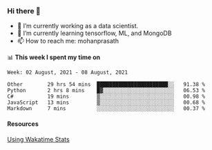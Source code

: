 ### Hi there 👋

- 🔭 I’m currently working as a data scientist.
- 🌱 I’m currently learning tensorflow, ML, and MongoDB
- 📫 How to reach me: mohanprasath

📊 **This week I spent my time on**
<!--START_SECTION:waka-->
```text
Week: 02 August, 2021 - 08 August, 2021

Other        29 hrs 54 mins  ███████████████████████░░   91.38 % 
Python       2 hrs 8 mins    █▓░░░░░░░░░░░░░░░░░░░░░░░   06.53 % 
C#           19 mins         ▒░░░░░░░░░░░░░░░░░░░░░░░░   00.98 % 
JavaScript   13 mins         ▒░░░░░░░░░░░░░░░░░░░░░░░░   00.68 % 
Markdown     7 mins          ░░░░░░░░░░░░░░░░░░░░░░░░░   00.37 % 
```
<!--END_SECTION:waka-->

#### Resources
[Using Wakatime Stats](https://github.com/marketplace/actions/waka-readme)
